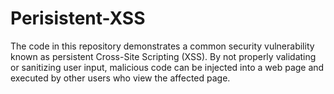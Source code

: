 # Perisistent-XSS
The code in this repository demonstrates a common security vulnerability known as persistent Cross-Site Scripting (XSS). By not properly validating or sanitizing user input, malicious code can be injected into a web page and executed by other users who view the affected page.
